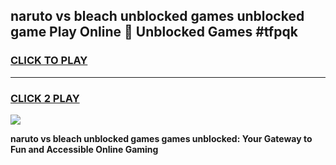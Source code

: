 
## naruto vs bleach unblocked games unblocked game Play Online 👋 Unblocked Games #tfpqk
<h3>
<a href="https://premium.freeplayer.one?title=naruto_vs_bleach_unblocked_games&ref=21F">CLICK TO PLAY</a></h3>
<hr>

<h3>
<a href="https://premium.freeplayer.one?title=naruto_vs_bleach_unblocked_games&ref=21F">CLICK 2 PLAY</a>
  
</h3>

<a href="https://premium.freeplayer.one?title=naruto_vs_bleach_unblocked_games&ref=21F/"><img src="https://clearcache.store/games.png"></a>


**naruto vs bleach unblocked games games unblocked: Your Gateway to Fun and Accessible Online Gaming**
